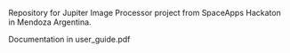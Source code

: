Repository for Jupiter Image Processor project from SpaceApps Hackaton in Mendoza Argentina.

Documentation in user_guide.pdf